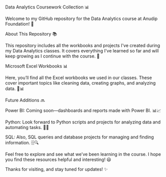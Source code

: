 Data Analytics Coursework Collection 📊


Welcome to my GitHub repository for the Data Analytics course at Anudip Foundation! 🚀


About This Repository 📚

This repository includes all the workbooks and projects I've created during my Data Analytics classes. It covers everything I've learned so far and will keep growing as I continue with the course. 🌱


Microsoft Excel Workbooks 📊

Here, you’ll find all the Excel workbooks we used in our classes. These cover important topics like cleaning data, creating graphs, and analyzing data. 🧼📊


Future Additions 🔜

Power BI: Coming soon—dashboards and reports made with Power BI. 📊📈

Python: Look forward to Python scripts and projects for analyzing data and automating tasks. 🐍🤖

SQL: Also, SQL queries and database projects for managing and finding information. 🗄️🔍


Feel free to explore and see what we’ve been learning in the course. I hope you find these resources helpful and interesting! 😃

Thanks for visiting, and stay tuned for updates! ✨
